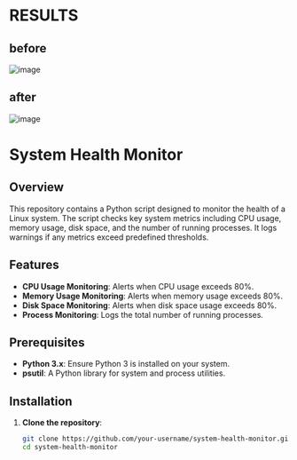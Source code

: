 # RESULTS
## before
![image](https://github.com/user-attachments/assets/17dd4326-3f7f-46fb-b115-c78d4385f49d)
## after
![image](https://github.com/user-attachments/assets/3e93fa36-0b64-4768-bc95-42015b1464ba)

# System Health Monitor

## Overview

This repository contains a Python script designed to monitor the health of a Linux system. The script checks key system metrics including CPU usage, memory usage, disk space, and the number of running processes. It logs warnings if any metrics exceed predefined thresholds.

## Features

- **CPU Usage Monitoring**: Alerts when CPU usage exceeds 80%.
- **Memory Usage Monitoring**: Alerts when memory usage exceeds 80%.
- **Disk Space Monitoring**: Alerts when disk space usage exceeds 80%.
- **Process Monitoring**: Logs the total number of running processes.

## Prerequisites

- **Python 3.x**: Ensure Python 3 is installed on your system.
- **psutil**: A Python library for system and process utilities.

## Installation

1. **Clone the repository**:
   ```sh
   git clone https://github.com/your-username/system-health-monitor.git
   cd system-health-monitor
